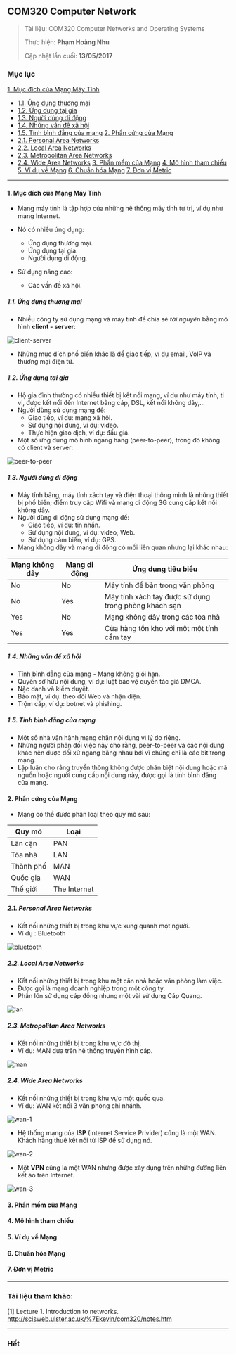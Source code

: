 ## COM320 Computer Network

> Tài liệu: COM320 Computer Networks and Operating Systems
> 
> Thực hiện: **Phạm Hoàng Nhu**
> 
> Cập nhật lần cuối: **13/05/2017**
### Mục lục

[1. Mục đích của Mạng Máy Tính](#mucdichcuamang)
- [1.1. Ứng dụng thương mại](#ungdungthuongmai)
- [1.2. Ứng dụng tại gia](#ungdungtaigia)
- [1.3. Người dùng di động](#nguoidungdidong)
- [1.4. Những vấn đề xã hội](#nhungvandexahoi)
- [1.5. Tính bình đẳng của mạng](#tinhbinhdangcuamang)
[2. Phần cứng của Mạng](#phancung)
- [2.1. Personal Area Networks](#pan)
- [2.2. Local Area Networks](#lan)
- [2.3. Metropolitan Area Networks](#man)
- [2.4. Wide Area Networks](#wan)
[3. Phần mềm của Mạng](#phanmem)
[4. Mô hình tham chiếu](mohinhthamchieu)
[5. Ví dụ về Mạng](#viduvemang)
[6. Chuẩn hóa Mạng](#chuanhoamang)
[7. Đơn vị Metric](#donvimetric)


---

<a name="mucdichcuamang"></a>
#### 1. Mục đích của Mạng Máy Tính
* Mạng máy tính là tập hợp của những hê thống máy tính tự trị, ví dụ như mạng Internet.
* Nó có nhiều ứng dụng:
	+ Ứng dụng thương mại.
	+ Ứng dụng tại gia.
	+ Người dụng di động.
	
* Sử dụng nâng cao:
	+ Các vấn đề xã hội.

<a name="ungdungthuongmai"></a>
##### 1.1. Ứng dụng thương mại
* Nhiều công ty sử dụng mạng và máy tính để chia sẻ *tài nguyên* bằng mô hình **client - server**:

![client-server](https://github.com/nhuhp/network_research/blob/master/Task03_COM320_Computer_Network/img/client-server.png)

* Những mục đích phổ biến khác là để giao tiếp, ví dụ email, VoIP và thương mại điện tử.

<a name="ungdungtaigia"></a>
##### 1.2. Ứng dụng tại gia
* Hộ gia đình thường có nhiều thiết bị kết nối mạng, ví dụ như máy tính, ti vi, được kết nối đến Internet bằng cáp, DSL, kết nối không dây,...
* Người dùng sử dụng mạng để:
	+ Giao tiếp, ví dụ: mạng xã hội.
	+ Sử dụng nội dung, ví dụ: video.
	+ Thực hiện giao dịch, ví dụ: đấu giá.
* Một số ứng dụng mô hình ngang hàng (peer-to-peer), trong đó không có client và server:

![peer-to-peer](https://github.com/nhuhp/network_research/blob/master/Task03_COM320_Computer_Network/img/peer-to-peer.png)

<a name="nguoidungdidong"></a>
##### 1.3. Người dùng di động
* Máy tính bảng, máy tính xách tay và điện thoại thông minh là những thiết bị phổ biến; điểm truy cập Wifi và mạng di động 3G cung cấp kết nối không dây.
* Người dùng di động sử dụng mạng để:
	+ Giao tiếp, ví dụ: tin nhắn.
	+ Sử dụng nội dung, ví dụ: video, Web.
	+ Sử dụng cảm biến, ví dụ: GPS.
* Mạng không dây và mạng di động có mối liên quan nhưng lại khác nhau:

|Mạng không dây|Mạng di động|Ứng dụng tiêu biểu|
|---|---|---|
|No|No|Máy tính để bàn trong văn phòng|
|No|Yes|Máy tính xách tay được sử dụng trong phòng khách sạn|
|Yes|No|Mạng không dây trong các tòa nhà|
|Yes|Yes|Cửa hàng tồn kho với một một tính cầm tay|

<a name="nhungvandexahoi"></a>
##### 1.4. Những vấn đề xã hội
* Tính bình đẳng của mạng - Mạng không giói hạn.
* Quyền sở hữu nội dung, ví dụ: luật bảo vệ quyền tác giả DMCA.
* Nặc danh và kiểm duyệt.
* Bảo mật, ví dụ: theo dõi Web và nhận diện.
* Trộm cắp, ví dụ: botnet và phishing.

<a name="tinhbinhdangcuamang"></a>
##### 1.5. Tính bình đẳng của mạng
* Một số nhà vận hành mạng chặn nội dụng vì lý do riêng.
* Những người phản đối việc này cho rằng, peer-to-peer và các nội dung khác nên được đối xử ngang bằng nhau bới vì chúng chỉ là các bit trong mạng.
* Lập luận cho rằng truyền thông không được phân biệt nội dung hoặc mã nguồn hoặc người cung cấp nội dung này, được gọi là tính bình đẳng của mạng.


<a name="phancung"></a>
#### 2. Phần cứng của Mạng
* Mạng có thể được phân loại theo quy mô sau:

|Quy mô|Loại|
|---|---|
|Lân cận|PAN|
|Tòa nhà|LAN|
|Thành phố|MAN|
|Quốc gia|WAN|
|Thế giới|The Internet|

<a name="pan"></a>
##### 2.1. Personal Area Networks
* Kết nối những thiết bị trong khu vực xung quanh một người.
* Ví dụ : Bluetooth

![bluetooth](https://github.com/nhuhp/network_research/blob/master/Task03_COM320_Computer_Network/img/bluetooth.png)

<a name="lan"></a>
##### 2.2. Local Area Networks
* Kết nối những thiết bị trong khu một căn nhà hoặc văn phòng làm việc.
* Được gọi là mạng doanh nghiệp trong một công ty.
* Phần lớn sử dụng cáp đồng nhưng một vài sử dụng Cáp Quang.

![lan](https://github.com/nhuhp/network_research/blob/master/Task03_COM320_Computer_Network/img/lan.png)

<a name="man"></a>
##### 2.3. Metropolitan Area Networks
* Kết nối những thiết bị trong khu vực đô thị.
* Ví dụ: MAN dựa trên hệ thống truyền hình cáp.

![man](https://github.com/nhuhp/network_research/blob/master/Task03_COM320_Computer_Network/img/man.png)

<a name="wan"></a>
##### 2.4. Wide Area Networks
* Kết nối những thiết bị trong khu vực một quốc qua.
* Ví dụ: WAN kết nối 3 văn phòng chi nhánh.

![wan-1](https://github.com/nhuhp/network_research/blob/master/Task03_COM320_Computer_Network/img/wan-1.png)

* Hệ thống mạng của **ISP** (Internet Service Privider) cũng là một WAN. Khách hàng thuê kết nối từ ISP để sử dụng nó.

![wan-2](https://github.com/nhuhp/network_research/blob/master/Task03_COM320_Computer_Network/img/wan-2.png)

* Một **VPN** cũng là một WAN nhưng được xây dụng trên những đường liên kết ảo trên Internet.

![wan-3](https://github.com/nhuhp/network_research/blob/master/Task03_COM320_Computer_Network/img/wan-3.png)

<a name="phanmem"></a>
#### 3. Phần mềm của Mạng

<a name="mohinhthamchieu"></a>
#### 4. Mô hình tham chiếu

<a name="viduvemang"></a>
#### 5. Ví dụ về Mạng

<a name="chuanhoamang"></a>
#### 6. Chuẩn hóa Mạng

<a name="donvimetric"></a>
#### 7. Đơn vị Metric


---

### Tài liệu tham khảo:

[1] Lecture 1. Introduction to networks. http://scisweb.ulster.ac.uk/%7Ekevin/com320/notes.htm


---

### Hết
